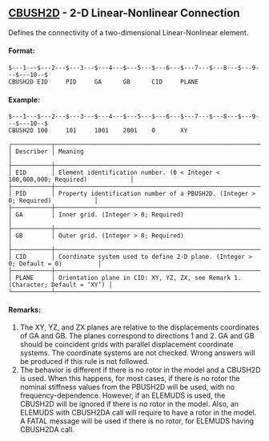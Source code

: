 ## [CBUSH2D](https://help.hexagonmi.com/bundle/MSC_Nastran_2022.4/page/Nastran_Combined_Book/qrg/bulkc1/TOC.CBUSH2D.xhtml) - 2-D Linear-Nonlinear Connection

Defines the connectivity of a two-dimensional Linear-Nonlinear element.

#### Format:

```nastran
$---1---$---2---$---3---$---4---$---5---$---6---$---7---$---8---$---9---$---10--$
CBUSH2D EID     PID     GA      GB      CID     PLANE                           
```

#### Example:

```nastran
$---1---$---2---$---3---$---4---$---5---$---6---$---7---$---8---$---9---$---10--$
CBUSH2D 100     101     1001    2001    0       XY                              
```

```text
┌───────────┬─────────────────────────────────────────────────────────────────────────────────┐
│ Describer │ Meaning                                                                         │
├───────────┼─────────────────────────────────────────────────────────────────────────────────┤
│ EID       │ Element identification number. (0 < Integer < 100,000,000; Required)            │
├───────────┼─────────────────────────────────────────────────────────────────────────────────┤
│ PID       │ Property identification number of a PBUSH2D. (Integer > 0; Required)            │
├───────────┼─────────────────────────────────────────────────────────────────────────────────┤
│ GA        │ Inner grid. (Integer > 0; Required)                                             │
├───────────┼─────────────────────────────────────────────────────────────────────────────────┤
│ GB        │ Outer grid. (Integer > 0; Required)                                             │
├───────────┼─────────────────────────────────────────────────────────────────────────────────┤
│ CID       │ Coordinate system used to define 2-D plane. (Integer > 0; Default = 0)          │
├───────────┼─────────────────────────────────────────────────────────────────────────────────┤
│ PLANE     │ Orientation plane in CID: XY, YZ, ZX, see Remark 1. (Character; Default = ‘XY’) │
└───────────┴─────────────────────────────────────────────────────────────────────────────────┘
```

#### Remarks:

1. The XY, YZ, and ZX planes are relative to the displacements coordinates of GA and GB. The planes correspond to directions 1 and 2. GA and GB should be coincident grids with parallel displacement coordinate systems. The coordinate systems are not checked. Wrong answers will be produced if this rule is not followed.
2. The behavior is different if there is no rotor in the model and a CBUSH2D is used. When this happens, for most cases, if there is no rotor the nominal stiffness values from the PBUSH2D will be used, with no frequency-dependence. However, if an ELEMUDS is used, the CBUSH2D will be ignored if there is no rotor in the model. Also, an ELEMUDS with CBUSH2DA call will require to have a rotor in the model. A FATAL message will be used if there is no rotor, for ELEMUDS having CBUSH2DA call.
